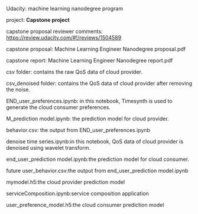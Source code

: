 Udacity: machine learning nanodegree program 

project: **Capstone project**

capstone proposal reviewer comments: 
https://review.udacity.com/#!/reviews/1504589

capstone proposal: Machine Learning Engineer Nanodegree proposal.pdf

capstone report: Machine Learning Engineer Nanodegree report.pdf

csv folder: contains the raw QoS data of cloud provider.

csv_denoised folder: contains the QoS data of cloud provider after removing the noise.

END_user_preferences.ipynb: in this notebook, Timesynth is used to generate the cloud consumer preferences. 

M_prediction model.ipynb: the prediction model for cloud provider.

behavior.csv: the output from END_user_preferences.ipynb

denoise time series.ipynb:in this notebook, QoS data of cloud provider is denoised using wavelet transform.

end_user_prediction model.ipynb:the prediction model for cloud consumer.

future user_behavior.csv:the output from end_user_prediction model.ipynb

mymodel.h5:the cloud provider prediction model 

serviceComposition.ipynb:service composition application

user_preference_model.h5:the cloud consumer prediction model 

